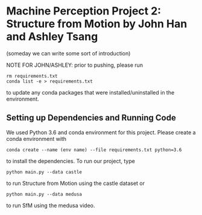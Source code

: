 # Machine Perception Project 2: Structure from Motion by John Han and Ashley Tsang

(someday we can write some sort of introduction)

NOTE FOR JOHN/ASHLEY: prior to pushing, please run 

```
rm requirements.txt
conda list -e > requirements.txt
```


to update any conda packages that were installed/uninstalled in the environment.

## Setting up Dependencies and Running Code
We used Python 3.6 and conda environment for this project. Please create a conda environment with 

```
conda create --name (env name) --file requirements.txt python=3.6
```

to install the dependencies. To run our project, type

```
python main.py --data castle
```

to run Structure from Motion using the castle dataset or

```
python main.py --data medusa
```

to run SfM using the medusa video. 

